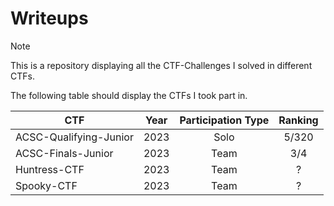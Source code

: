 # Writeups
> [!NOTE]
> This is a repository displaying all the CTF-Challenges I solved in different CTFs. 
>
> The following table should display the CTFs I took part in.
> 
> | CTF | Year | Participation Type | Ranking | 
> | ------------- | ------------- | :-------------:  | :-----: |
> | ACSC-Qualifying-Junior | 2023 | Solo | 5/320 |
> | ACSC-Finals-Junior | 2023 | Team | 3/4 |
> | Huntress-CTF | 2023 | Team | ? |
> | Spooky-CTF | 2023 | Team | ? |
